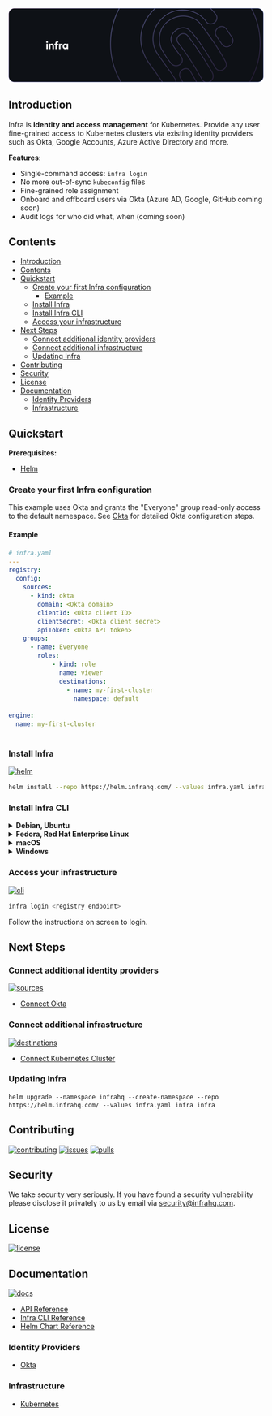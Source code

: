 <p align="center">
  <img src="./docs/images/InfraGithub.png"/>
</p>

## Introduction

Infra is **identity and access management** for Kubernetes. Provide any user fine-grained access to Kubernetes clusters via existing identity providers such as Okta, Google Accounts, Azure Active Directory and more.

**Features**:
* Single-command access: `infra login`
* No more out-of-sync `kubeconfig` files
* Fine-grained role assignment
* Onboard and offboard users via Okta (Azure AD, Google, GitHub coming soon)
* Audit logs for who did what, when (coming soon)

## Contents

* [Introduction](#introduction)
* [Contents](#contents)
* [Quickstart](#quickstart)
  * [Create your first Infra configuration](#create-your-first-infra-configuration)
    * [Example](#example)
  * [Install Infra](#install-infra)
  * [Install Infra CLI](#install-infra-cli)
  * [Access your infrastructure](#access-your-infrastructure)
* [Next Steps](#next-steps)
  * [Connect additional identity providers](#connect-additional-identity-providers)
  * [Connect additional infrastructure](#connect-additional-infrastructure)
  * [Updating Infra](#updating-infra)
* [Contributing](#contributing)
* [Security](#security)
* [License](#license)
* [Documentation](#documentation)
  * [Identity Providers](#identity-providers)
  * [Infrastructure](#infrastructure)

## Quickstart

**Prerequisites:**
* [Helm](https://helm.sh/)

### Create your first Infra configuration

This example uses Okta and grants the "Everyone" group read-only access to the default namespace. See [Okta](./docs/sources/okta.md) for detailed Okta configuration steps.

#### Example

```yaml
# infra.yaml
---
registry:
  config:
    sources:
      - kind: okta
        domain: <Okta domain>
        clientId: <Okta client ID>
        clientSecret: <Okta client secret>
        apiToken: <Okta API token>
    groups:
      - name: Everyone
        roles:
            - kind: role
              name: viewer
              destinations:
                - name: my-first-cluster
                  namespace: default

engine:
  name: my-first-cluster
  
```

### Install Infra

[![helm](https://img.shields.io/badge/docs-helm-green?logo=bookstack&style=flat)](./docs/helm.md)

```bash
helm install --repo https://helm.infrahq.com/ --values infra.yaml infra infra
```

### Install Infra CLI

<details>
  <summary><strong>Debian, Ubuntu</strong></summary>

  ```bash
  sudo echo 'deb [trusted=yes] https://apt.fury.io/infrahq/ /' >/etc/apt/sources.list.d/infrahq.list
  sudo apt update
  sudo apt install infra
  ```
</details>

<details>
  <summary><strong>Fedora, Red Hat Enterprise Linux</strong></summary>

  ```bash
  sudo dnf config-manager --add-repo https://yum.fury.io/infrahq/
  sudo dnf install infra
  ```
</details>

<details>
  <summary><strong>macOS</strong></summary>

  ```bash
  brew install infrahq/tap/infra
  ```
</details>

<details>
  <summary><strong>Windows</strong></summary>

  ```powershell
  scoop bucket add infrahq https://github.com/infrahq/scoop.git
  scoop install infra
  ```
</details>

### Access your infrastructure

[![cli](https://img.shields.io/badge/docs-cli-green?logo=bookstack&style=flat)](./docs/cli.md)

```bash
infra login <registry endpoint>
```

Follow the instructions on screen to login.

<!--
TODO: add a login video
-->

## Next Steps

### Connect additional identity providers

[![sources](https://img.shields.io/badge/docs-sources-green?logo=bookstack&style=flat)](./docs/sources)

* [Connect Okta](./docs/sources/okta.md#connect)
<!--
* [Connect GitHub](./docs/sources/github.md#connect)
* [Connect Google](./docs/sources/google.md#connect)
* [Connect Azure AD](./docs/sources/azure-ad.md#connect)
* [Connect GitLab](./docs/sources/gitlab.md#connect)
-->

### Connect additional infrastructure

[![destinations](https://img.shields.io/badge/docs-destinations-green?logo=bookstack&style=flat)](./docs/destinations)

* [Connect Kubernetes Cluster](./docs/destinations/kubernetes.md#connect)

<!--
**Databases**
* [Connect PostgresQL](./docs/destinations/postgresql.md)
-->

<!--
**SSH**
* [Connect Secure Shell (SSH)](./docs/destinations/ssh.md)
-->

<!--
Publi Cloud
* [Connect Amazon Web Services (AWS)](./docs/destinations/aws.md)
* [Connect Google Cloud Platform (GCP)](./docs/destinations/gcp.md)
-->

### Updating Infra

```
helm upgrade --namespace infrahq --create-namespace --repo https://helm.infrahq.com/ --values infra.yaml infra infra
```

## Contributing

[![contributing](https://img.shields.io/badge/docs-contributing-green?style=flat)](./docs/contributing.md)
[![issues](https://img.shields.io/github/issues/infrahq/infra?style=flat)](https://github.com/infrahq/infra/issues)
[![pulls](https://img.shields.io/github/issues-pr/infrahq/infra?style=flat)](https://github.com/infrahq/infra/pulls)

## Security

We take security very seriously. If you have found a security vulnerability please disclose it privately to us by email via [security@infrahq.com](mailto:security@infrahq.com).

## License

[![license](https://img.shields.io/badge/license-apache-blue?style=flat)](./LICENSE)

## Documentation

[![docs](https://img.shields.io/badge/docs-apache-green?style=flat)](./docs)

* [API Reference](./docs/api.md)
* [Infra CLI Reference](./docs/cli.md)
* [Helm Chart Reference](./docs/helm.md)

### Identity Providers

* [Okta](./docs/sources/okta.md)
<!--
* [GitHub](./docs/sources/github.md)
* [Google](./docs/sources/google.md)
* [Azure AD](./docs/sources/azure-ad.md)
-->

### Infrastructure

* [Kubernetes](./docs/destinations/kubernetes.md)
<!--
* [PostgresQL](./docs/destinations/postgresql.md)
* [SSH](./docs/destinations/ssh.md)
* [AWS](./docs/destinations/aws.md)
* [GCP](./docs/destinations/gcp.md)
-->
